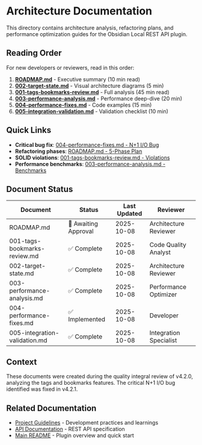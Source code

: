 # Architecture Documentation

This directory contains architecture analysis, refactoring plans, and performance optimization guides for the Obsidian Local REST API plugin.

## Reading Order

For new developers or reviewers, read in this order:

1. **[ROADMAP.md](ROADMAP.md)** - Executive summary (10 min read)
2. **[002-target-state.md](002-target-state.md)** - Visual architecture diagrams (5 min)
3. **[001-tags-bookmarks-review.md](001-tags-bookmarks-review.md)** - Full analysis (45 min read)
4. **[003-performance-analysis.md](003-performance-analysis.md)** - Performance deep-dive (20 min)
5. **[004-performance-fixes.md](004-performance-fixes.md)** - Code examples (15 min)
6. **[005-integration-validation.md](005-integration-validation.md)** - Validation checklist (10 min)

## Quick Links

- **Critical bug fix**: [004-performance-fixes.md - N+1 I/O Bug](004-performance-fixes.md#fix-1-remove-n1-file-io-bug)
- **Refactoring phases**: [ROADMAP.md - 5-Phase Plan](ROADMAP.md#5-phase-refactoring-plan)
- **SOLID violations**: [001-tags-bookmarks-review.md - Violations](001-tags-bookmarks-review.md#2-solid-principle-violations)
- **Performance benchmarks**: [003-performance-analysis.md - Benchmarks](003-performance-analysis.md#benchmarking-recommendations)

## Document Status

| Document | Status | Last Updated | Reviewer |
|----------|--------|--------------|----------|
| ROADMAP.md | 🔴 Awaiting Approval | 2025-10-08 | Architecture Reviewer |
| 001-tags-bookmarks-review.md | ✅ Complete | 2025-10-08 | Code Quality Analyst |
| 002-target-state.md | ✅ Complete | 2025-10-08 | Architecture Reviewer |
| 003-performance-analysis.md | ✅ Complete | 2025-10-08 | Performance Optimizer |
| 004-performance-fixes.md | ✅ Implemented | 2025-10-08 | Developer |
| 005-integration-validation.md | ✅ Complete | 2025-10-08 | Integration Specialist |

## Context

These documents were created during the quality integral review of v4.2.0, analyzing the tags and bookmarks features. The critical N+1 I/O bug identified was fixed in v4.2.1.

## Related Documentation

- [Project Guidelines](../../CLAUDE.md) - Development practices and learnings
- [API Documentation](../openapi.yaml) - REST API specification
- [Main README](../../README.md) - Plugin overview and quick start
